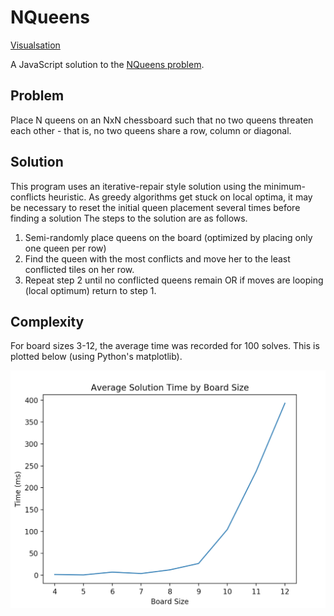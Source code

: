 # NQueens

[Visualsation](http://www.douglasgordon.me/NQueens/)

A JavaScript solution to the [NQueens problem](https://en.wikipedia.org/wiki/Eight_queens_puzzle).

## Problem

Place N queens on an NxN chessboard such that no two queens threaten each other - that is, no two queens share a row, column or diagonal.

## Solution

This program uses an iterative-repair style solution using the minimum-conflicts heuristic. As greedy algorithms get stuck on local optima, it may be necessary to reset the initial queen placement several times before finding a solution The steps to the solution are as follows.

1. Semi-randomly place queens on the board (optimized by placing only one queen per row)
2. Find the queen with the most conflicts and move her to the least conflicted tiles on her row.
3. Repeat step 2 until no conflicted queens remain OR if moves are looping (local optimum) return to step 1.

## Complexity

For board sizes 3-12, the average time was recorded for 100 solves. This is plotted below (using Python's matplotlib).

![time complexity graph](graph.png)
